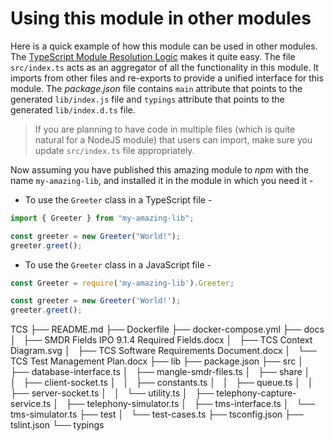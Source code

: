 # Using this module in other modules

Here is a quick example of how this module can be used in other modules. The [TypeScript Module Resolution Logic](https://www.typescriptlang.org/docs/handbook/module-resolution.html) makes it quite easy. The file `src/index.ts` acts as an aggregator of all the functionality in this module. It imports from other files and re-exports to provide a unified interface for this module. The _package.json_ file contains `main` attribute that points to the generated `lib/index.js` file and `typings` attribute that points to the generated `lib/index.d.ts` file.

> If you are planning to have code in multiple files (which is quite natural for a NodeJS module) that users can import, make sure you update `src/index.ts` file appropriately.

Now assuming you have published this amazing module to _npm_ with the name `my-amazing-lib`, and installed it in the module in which you need it -

- To use the `Greeter` class in a TypeScript file -

```ts
import { Greeter } from "my-amazing-lib";

const greeter = new Greeter("World!");
greeter.greet();
```

- To use the `Greeter` class in a JavaScript file -

```js
const Greeter = require('my-amazing-lib').Greeter;

const greeter = new Greeter('World!');
greeter.greet();

```
TCS
├── README.md
├── Dockerfile
├── docker-compose.yml
├── docs
│   ├── SMDR Fields IPO 9.1.4 Required Fields.docx
│   ├── TCS Context Diagram.svg
│   ├── TCS Software Requirements Document.docx
│   └── TCS Test Management Plan.docx
├── lib
├── package.json
├── src
│   ├── database-interface.ts
│   ├── mangle-smdr-files.ts
│   ├── share
│   │   ├── client-socket.ts
│   │   ├── constants.ts
│   │   ├── queue.ts
│   │   ├── server-socket.ts
│   │   └── utility.ts
│   ├── telephony-capture-service.ts
│   ├── telephony-simulator.ts
│   ├── tms-interface.ts
│   └── tms-simulator.ts
├── test
│   └── test-cases.ts
├── tsconfig.json
├── tslint.json
└── typings
```

